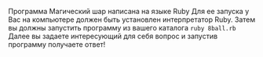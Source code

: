 Программа Магический шар написана на языке Ruby
Для ее запуска у Вас на компьютере должен быть установлен интерпретатор Ruby.
Затем вы должны запустить программу из вашего каталога ```ruby 8ball.rb```
Далее вы задаете интересующий для себя вопрос и запустив программу получаете ответ!
